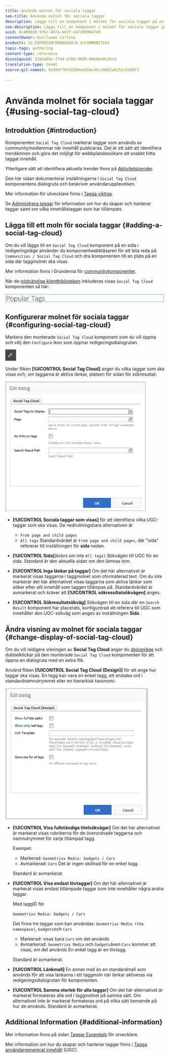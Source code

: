```yaml
---
title: Använda molnet för sociala taggar
seo-title: Använda molnet för sociala taggar
description: Lägga till en komponent i molnet för sociala taggar på en sida
seo-description: Lägga till en komponent i molnet för sociala taggar på en sida
uuid: 8c400030-976c-457a-bb5f-e473909647a9
contentOwner: Guillaume Carlino
products: SG_EXPERIENCEMANAGER/6.4/COMMUNITIES
topic-tags: authoring
content-type: reference
discoiquuid: 23a5a65e-774d-4789-9659-09e8be0c2bcd
translation-type: tm+mt
source-git-commit: 5e30bf76fd3304ed268c45cc8862a9c51c5d30f1

---
```



# Använda molnet för sociala taggar {#using-social-tag-cloud}

## Introduktion {#introduction}

Komponenten `Social Tag Cloud` markerar taggar som används av communitymedlemmar när innehåll publiceras. Det är ett sätt att identifiera trendämnen och göra det möjligt för webbplatsbesökare att snabbt hitta taggat innehåll.

Ytterligare sätt att identifiera aktuella trender finns på [Aktivitetstrender](trends.md).

Den här sidan dokumenterar inställningarna i `Social Tag Cloud` komponentens dialogruta och beskriver användarupplevelsen.

Mer information för utvecklare finns i [Tagga viktiga](tag.md).

Se [Administrera taggar](../../help/sites-administering/tags.md) för information om hur du skapar och hanterar taggar samt om vilka innehållstaggar som har tillämpats.

## Lägga till ett moln för sociala taggar {#adding-a-social-tag-cloud}

Om du vill lägga till en `Social Tag Cloud` komponent på en sida i redigeringsläge använder du komponentwebbläsaren för att leta reda på `Communities / Social Tag Cloud` och dra komponenten till en plats på en sida där taggmolnet ska visas.

Mer information finns i Grunderna för [communitykomponenter](basics.md).

När de [nödvändiga klientbiblioteken](tag.md#essentials-for-client-side) inkluderas visas `Social Tag Cloud` komponenten så här:

![chlimage_1-303](assets/chlimage_1-303.png)

## Konfigurerar molnet för sociala taggar {#configuring-social-tag-cloud}

Markera den monterade `Social Tag Cloud` komponent som du vill öppna och välj den `Configure` ikon som öppnar redigeringsdialogrutan.

![chlimage_1-304](assets/chlimage_1-304.png)

Under fliken **[!UICONTROL Social Tag Cloud]** anger du vilka taggar som ska visas och, om taggarna är aktiva länkar, platsen för sidan för sökresultat:

![chlimage_1-305](assets/chlimage_1-305.png)

* **[!UICONTROL Sociala taggar som visas]** för att identifiera vilka UGC-taggar som ska visas. De nedrullningsbara alternativen är

   * `From page and child pages`
   * `All tags`
   Standardvärdet är `From page and child pages`, där &quot;sida&quot; refererar till inställningen för **sida** nedan.

* **[!UICONTROL Sida]**(krävs om inte `All tags)` Sökvägen till UGC för en sida. Standard är den aktuella sidan om den lämnas tom.

* **[!UICONTROL Inga länkar på taggar]** Om det här alternativet är markerat visas taggarna i taggmolnet som oformaterad text. Om du inte markerar det här alternativet visas taggarna som aktiva länkar som söker efter allt innehåll som taggen tillämpas på. Standardvärdet är avmarkerat och kräver att **[!UICONTROL sökresultatsökvägen]** anges.

* **[!UICONTROL Sökresultatsökväg]** Sökvägen till en sida där en `Search Result` komponent har placerats, konfigurerad att referera till UGC som innehåller den UGC-sökväg som anges av inställningen **Sida** .

## Ändra visning av molnet för sociala taggar {#change-display-of-social-tag-cloud}

Om du vill redigera visningen av **Social Tag Cloud** anger du [designläge](../../help/sites-authoring/default-components-designmode.md) och dubbelklickar på den monterade `Social Tag Cloud` komponenten för att öppna en dialogruta med en extra flik.

Använd fliken **[!UICONTROL Social Tag Cloud (Design)]** för att ange hur taggar ska visas. En tagg kan vara en enkel tagg, ett enstaka ord i standardnamnutrymmet eller en hierarkisk taxonomi:

![chlimage_1-306](assets/chlimage_1-306.png)

* **[!UICONTROL Visa fullständiga titelsökvägar]** Om det här alternativet är markerat visas rubrikerna för de överordnade taggarna och namnutrymmet för varje tillämpad tagg.

   Exempel:

   * Markerad: `Geometrixx Media: Gadgets / Cars`
   * Avmarkerad: `Cars`
   Det är ingen skillnad för en enkel tagg.

   Standard är avmarkerat.

* **[!UICONTROL Visa endast lövtaggar]** Om det här alternativet är markerat visas endast tillämpade taggar som inte innehåller några andra taggar.

   Med taggID för

   `Geometrixx Media: Gadgets / Cars`

   Det finns tre taggar som kan användas: `Geometrixx Media (the namespace)`, `Gadgets`och `Cars`

   * Markerad: visas bara `Cars` om det används
   * Avmarkerad: `Geometrixx Media` och `Gadgets`även `Cars` kommer att visas, om det används
   En enkel tagg är en lövtagg.

   Standard är avmarkerat.

* **[!UICONTROL Länkmall]** En annan mall än en standardmall som används för att visa länkarna i ett taggmoln när länkar aktiveras via redigeringsdialogrutan för komponenten.

* **[!UICONTROL Samma storlek för alla taggar]** Om det här alternativet är markerat formateras alla ord i taggmolnet på samma sätt. Om alternativet inte är markerat formateras ord på olika sätt beroende på hur de används. Standard är avmarkerat.

## Additional Information {#additional-information}

Mer information finns på sidan [Taggar Essentials](tag.md) för utvecklare.

Mer information om hur du skapar och hanterar taggar finns i [Tagga användargenererat innehåll](tag-ugc.md) (UGC).
